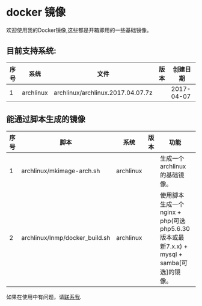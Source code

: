 # docker 镜像

欢迎使用我的Docker镜像,这些都是开箱即用的一些基础镜像。

## 目前支持系统:
|序号|系统|文件|版本|创建日期|
|-|-|-|-|-|
|1|archlinux|archlinux/archlinux.2017.04.07.7z||2017-04-07|

## 能通过脚本生成的镜像
|序号|脚本|系统|版本|功能|创建日期|
|-|-|-|-|-|-|
|1|archlinux/mkimage-arch.sh|archlinux||生成一个archlinux的基础镜像。|2017-04-07|
|2|archlinux/lnmp/docker_build.sh|archlinux||使用脚本生成一个nginx + php(可选php5.6.30版本或最新7.x.x) + mysql + samba[可选]的镜像。|2017-04-14|

如果在使用中有问题，请[联系我](mailto:vigerchan@gmail.com).
